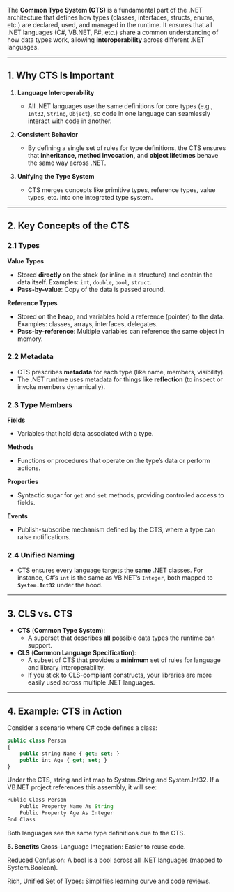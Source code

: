 The **Common Type System (CTS)** is a fundamental part of the .NET architecture that defines how types (classes, interfaces, structs, enums, etc.) are declared, used, and managed in the runtime. It ensures that all .NET languages (C#, VB.NET, F#, etc.) share a common understanding of how data types work, allowing **interoperability** across different .NET languages.

---

## 1. Why CTS Is Important

1. **Language Interoperability**  
   - All .NET languages use the same definitions for core types (e.g., `Int32`, `String`, `Object`), so code in one language can seamlessly interact with code in another.

2. **Consistent Behavior**  
   - By defining a single set of rules for type definitions, the CTS ensures that **inheritance, method invocation,** and **object lifetimes** behave the same way across .NET.

3. **Unifying the Type System**  
   - CTS merges concepts like primitive types, reference types, value types, etc. into one integrated type system.

---

## 2. Key Concepts of the CTS

### 2.1 Types

**Value Types**  
- Stored **directly** on the stack (or inline in a structure) and contain the data itself. Examples: `int`, `double`, `bool`, `struct`.  
- **Pass-by-value**: Copy of the data is passed around.

**Reference Types**  
- Stored on the **heap**, and variables hold a reference (pointer) to the data. Examples: classes, arrays, interfaces, delegates.  
- **Pass-by-reference**: Multiple variables can reference the same object in memory.

### 2.2 Metadata

- CTS prescribes **metadata** for each type (like name, members, visibility).  
- The .NET runtime uses metadata for things like **reflection** (to inspect or invoke members dynamically).


### 2.3 Type Members

**Fields**  
- Variables that hold data associated with a type.

**Methods**  
- Functions or procedures that operate on the type’s data or perform actions.

**Properties**  
- Syntactic sugar for `get` and `set` methods, providing controlled access to fields.

**Events**  
- Publish-subscribe mechanism defined by the CTS, where a type can raise notifications.

### 2.4 Unified Naming

- CTS ensures every language targets the **same** .NET classes. For instance, C#’s `int` is the same as VB.NET’s `Integer`, both mapped to **`System.Int32`** under the hood.

---

## 3. CLS vs. CTS

- **CTS** (**Common Type System**):
  - A superset that describes **all** possible data types the runtime can support.
- **CLS** (**Common Language Specification**):
  - A subset of CTS that provides a **minimum** set of rules for language and library interoperability.  
  - If you stick to CLS-compliant constructs, your libraries are more easily used across multiple .NET languages.

---

## 4. Example: CTS in Action

Consider a scenario where C# code defines a class:

```typescript
public class Person
{
    public string Name { get; set; }
    public int Age { get; set; }
}
```

Under the CTS, string and int map to System.String and System.Int32. If a VB.NET project references this assembly, it will see:

```typescript
Public Class Person
    Public Property Name As String
    Public Property Age As Integer
End Class
```
Both languages see the same type definitions due to the CTS.

**5. Benefits**
Cross-Language Integration: Easier to reuse code.

Reduced Confusion: A bool is a bool across all .NET languages (mapped to System.Boolean).

Rich, Unified Set of Types: Simplifies learning curve and code reviews.